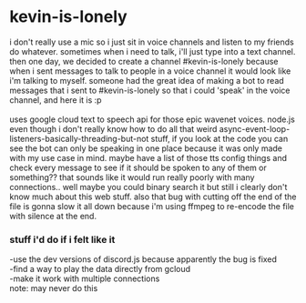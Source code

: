 # kevin-is-lonely
i don't really use a mic so i just sit in voice channels and listen to my friends do whatever.
sometimes when i need to talk, i'll just type into a text channel. then one day, we decided to
create a channel #kevin-is-lonely because when i sent messages to talk to people in a voice
channel it would look like i'm talking to myself. someone had the great idea of making a bot
to read messages that i sent to #kevin-is-lonely so that i could 'speak' in the voice channel,
and here it is :p\
\
uses google cloud text to speech api for those epic wavenet voices. node.js even though i don't
really know how to do all that weird async-event-loop-listeners-basically-threading-but-not stuff,
if you look at the code you can see the bot can only be speaking in one place because it was only
made with my use case in mind. maybe have a list of those tts config things and check every
message to see if it should be spoken to any of them or something?? that sounds like it would
run really poorly with many connections.. well maybe you could binary search it but still i clearly
don't know much about this web stuff. also that bug with cutting off the end of the file is gonna
slow it all down because i'm using ffmpeg to re-encode the file with silence at the end.

### stuff i'd do if i felt like it
-use the dev versions of discord.js because apparently the bug is fixed\
-find a way to play the data directly from gcloud\
-make it work with multiple connections\
note: may never do this
